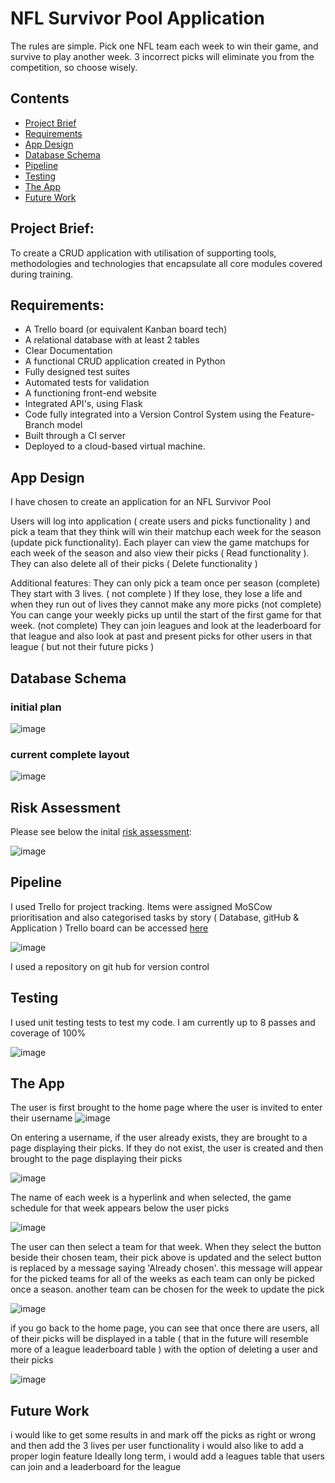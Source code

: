 # NFL Survivor Pool Application
The rules are simple. Pick one NFL team each week to win their game, and survive to play another week. 3 incorrect picks will eliminate you from the competition, so choose wisely.

## Contents
* [Project Brief](#Project-Brief)
* [Requirements](#Requirements)
* [App Design](#App-Design)
* [Database Schema](#Database-Schema)
* [Pipeline](#Pipeline)
* [Testing](#Testing)
* [The App](#The-App)
* [Future Work](#Future-Work)


## Project Brief: 
To create a CRUD application with utilisation of supporting tools,
methodologies and technologies that encapsulate all core modules
covered during training. 

## Requirements:
* A Trello board (or equivalent Kanban board tech) 
* A relational database with at least 2 tables
* Clear Documentation
* A functional CRUD application created in Python
* Fully designed test suites
* Automated tests for validation
* A functioning front-end website
* Integrated API's, using Flask
* Code fully integrated into a Version Control System using the Feature-Branch model
* Built through a CI server 
* Deployed to a cloud-based virtual machine.

## App Design

I have chosen to create an application for an NFL Survivor Pool

Users will log into application ( create users and picks functionality ) and pick a team that they think will win their matchup each week for the season (update pick functionality). Each player can view the game matchups for each week of the season and also view their picks ( Read functionality ). They can also delete all of their picks ( Delete functionality )

Additional features:
They can only pick a team once per season (complete)
They start with 3 lives. ( not complete )
If they lose, they lose a life and when they run out of lives they cannot make any more picks (not complete)
You can cange your weekly picks up until the start of the first game for that week. (not complete)
They can join leagues and look at the leaderboard for that league and also look at past and present picks for other users in that league ( but not their future picks ) 

## Database Schema
### initial plan

![image](https://user-images.githubusercontent.com/116156199/201987265-57b8e63b-b673-446b-8754-a580c9a15822.png)

### current complete layout 

![image](https://user-images.githubusercontent.com/116156199/202020798-8e19ea0c-2680-478e-85dc-aec8ce8e5987.png)

## Risk Assessment

Please see below the inital [risk assessment](#https://alexmann-my.sharepoint.com/:x:/r/personal/cathy_simms_weareams_com/_layouts/15/Doc.aspx?sourcedoc=%7B95C05E09-FCFD-444A-85B4-EF5E13802B1B%7D&file=workout_Risk_WITH_FINAL_REVIEWS.xlsx&action=default&mobileredirect=true&DefaultItemOpen=1&login_hint=Cathy.Simms%40weareams.com&ct=1668596212273&wdOrigin=OFFICECOM-WEB.START.EDGEWORTH&cid=b68850c7-a12d-4ebe-8811-36f3e58ce07d):

![image](https://user-images.githubusercontent.com/116156199/202208403-021a672c-ec85-4c0e-8a4c-93d8e24cfbf9.png)


## Pipeline

I used Trello for project tracking. Items were assigned MoSCow prioritisation and also categorised tasks by story ( Database, gitHub & Application )
Trello board can be accessed [here](https://trello.com/b/V4WOjJ9p/nflsurvivorpool)

![image](https://user-images.githubusercontent.com/116156199/202021926-b93a7d72-8c39-42bf-ad95-50a252814ca1.png)

I used a repository on git hub for version control

## Testing

I used unit testing tests to test my code. I am currently up to 8 passes and coverage of 100%

![image](https://user-images.githubusercontent.com/116156199/202142808-f1c59000-56f3-4f9e-bb62-01ccac0b47db.png)

## The App

The user is first brought to the home page where the user is invited to enter their username
![image](https://user-images.githubusercontent.com/116156199/202028110-3f2a77ef-ae78-43c7-9c46-46a139177881.png)

On entering a username, if the user already exists, they are brought to a page displaying their picks. If they do not exist, the user is created and then brought to the page displaying their picks

![image](https://user-images.githubusercontent.com/116156199/202028469-69f5cb3d-ae96-4277-8238-663ec9a4f48b.png)

The name of each week is a hyperlink and when selected, the game schedule for that week appears below the user picks

![image](https://user-images.githubusercontent.com/116156199/202028629-736ea702-37cf-49a8-b70f-b72538102a54.png)

The user can then select a team for that week. When they select the button beside their chosen team, their pick above is updated and the select button is replaced by a message saying 'Already chosen'. this message will appear for the picked teams for all of the weeks as each team can only be picked once a season. another team can be chosen for the week to update the pick

![image](https://user-images.githubusercontent.com/116156199/202029045-afd80018-cd0f-4370-9695-2bcefb7f05c6.png)

if you go back to the home page, you can see that once there are users, all of their picks will be displayed in a table ( that in the future will resemble more of a league leaderboard table ) with the option of deleting a user and their picks

![image](https://user-images.githubusercontent.com/116156199/202029436-0008928c-15b7-46cb-a306-5f9b3c95c335.png)

## Future Work

i would like to get some results in and mark off the picks as right or wrong and then add the 3 lives per user functionality
i would also like to add a proper login feature
Ideally long term, i would add a leagues table that users can join and a leaderboard for the league












